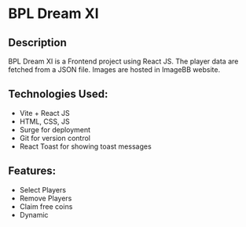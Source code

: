 # BPL Dream XI

## Description
BPL Dream XI is a Frontend project using React JS. The player data are fetched from a JSON file. Images are hosted in ImageBB website. 

## Technologies Used:
- Vite + React JS
- HTML, CSS, JS
- Surge for deployment
- Git for version control
- React Toast for showing toast messages

## Features:
- Select Players
- Remove Players
- Claim free coins
- Dynamic